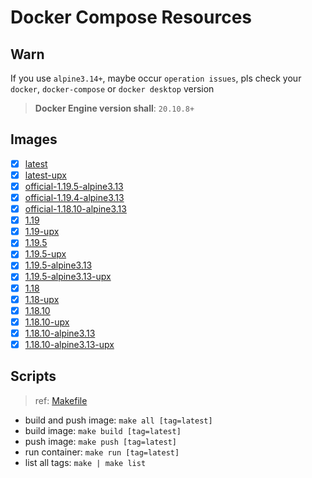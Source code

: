 # Docker Compose Resources

## Warn

If you use `alpine3.14+`, maybe occur `operation issues`, pls check your `docker`, `docker-compose` or `docker desktop` version

>**Docker Engine version shall**: `20.10.8+`

## Images

- [x] [latest](./latest/Dockerfile)
- [x] [latest-upx](./latest-upx/Dockerfile)
- [x] [official-1.19.5-alpine3.13](official-1.19.5-alpine3.13/Dockerfile)
- [x] [official-1.19.4-alpine3.13](./official-1.19.4-alpine3.13/Dockerfile)
- [x] [official-1.18.10-alpine3.13](official-1.18.10-alpine3.13/Dockerfile)
- [x] [1.19](./1.19/Dockerfile)
- [x] [1.19-upx](./1.19-upx/Dockerfile)
- [x] [1.19.5](1.19.5/Dockerfile)
- [x] [1.19.5-upx](1.19.5-upx/Dockerfile)
- [x] [1.19.5-alpine3.13](1.19.5-alpine3.13/Dockerfile)
- [x] [1.19.5-alpine3.13-upx](1.19.5-alpine3.13-upx/Dockerfile)
- [x] [1.18](./1.18/Dockerfile)
- [x] [1.18-upx](./1.18-upx/Dockerfile)
- [x] [1.18.10](1.18.10/Dockerfile)
- [x] [1.18.10-upx](1.18.10-upx/Dockerfile)
- [x] [1.18.10-alpine3.13](1.18.10-alpine3.13/Dockerfile)
- [x] [1.18.10-alpine3.13-upx](1.18.10-alpine3.13-upx/Dockerfile)

## Scripts

>ref: [Makefile](./Makefile)

- build and push image: `make all [tag=latest]`
- build image: `make build [tag=latest]`
- push image: `make push [tag=latest]`
- run container: `make run [tag=latest]`
- list all tags: `make | make list`
